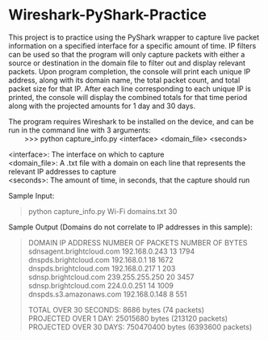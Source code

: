 # Wireshark-PyShark-Practice
This project is to practice using the PyShark wrapper to capture live packet information on a specified interface for a specific amount of time. IP filters can be used so that the program will only capture packets with either a source or destination in the domain file to filter out and display relevant packets. Upon program completion, the console will print each unique IP address, along with its domain name, the total packet count, and total packet size for that IP. After each line corresponding to each unique IP is printed, the console will display the combined totals for that time period along with the projected amounts for 1 day and 30 days.

The program requires Wireshark to be installed on the device, and can be run in the command line with 3 arguments:  
&nbsp;&nbsp;&nbsp;&nbsp;&nbsp;&nbsp;&nbsp;&nbsp;>>> python capture_info.py \<interface> \<domain_file> \<seconds>  

\<interface>: The interface on which to capture  
\<domain_file>: A .txt file with a domain on each line that represents the relevant IP addresses to capture  
\<seconds>: The amount of time, in seconds, that the capture should run

Sample Input:
>python capture_info.py Wi-Fi domains.txt 30

Sample Output (Domains do not correlate to IP addresses in this sample):  
>DOMAIN                                  IP ADDRESS               NUMBER OF PACKETS        NUMBER OF BYTES  
>sdnsagent.brightcloud.com               192.168.0.243            13                       1794  
>dnspds.brightcloud.com                  192.168.0.1              18                       1672  
>dnspds.brightcloud.com                  192.168.0.217            1                        203  
>sdnsp.brightcloud.com                   239.255.255.250          20                       3457  
>sdnsp.brightcloud.com                   224.0.0.251              14                       1009  
>dnspds.s3.amazonaws.com                 192.168.0.148            8                        551  
>
>TOTAL OVER 30 SECONDS:    8686 bytes (74 packets)  
>PROJECTED OVER 1 DAY:     25015680 bytes (213120 packets)  
>PROJECTED OVER 30 DAYS:   750470400 bytes (6393600 packets)
